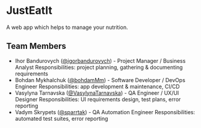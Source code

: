 # JustEatIt

A web app which helps to manage your nutrition.

## Team Members

* Ihor Bandurovych ([@igorbandurovych](https://github.com/igorbandurovych)) - Project Manager / Business Analyst
  Responsibilities: project planning, gathering & documenting requirements
* Bohdan Mykhalchuk ([@bohdamMm](https://github.com/bohdanMm)) - Software Developer / DevOps Engineer 
  Responsibilities: app development & maintenance, CI/CD
* Vasylyna Tarnavska ([@VasylynaTarnavska](https://github.com/VasylynaTarnavska)) - QA Engineer / UX/UI Designer
  Responsibilities: UI requirements design, test plans, error reporting
* Vadym Skrypets ([@sparrtak](https://github.com/sparrtak)) - QA Automation Engineer
  Responsibilities: automated test suites, error reporting
